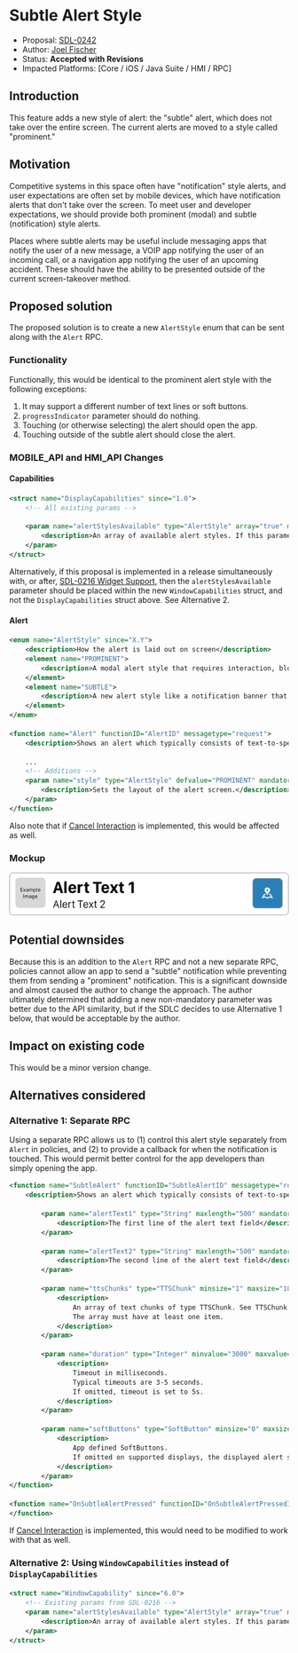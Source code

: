 # Subtle Alert Style

* Proposal: [SDL-0242](0242-alert-style-subtle.md)
* Author: [Joel Fischer](https://github.com/joeljfischer)
* Status: **Accepted with Revisions**
* Impacted Platforms: [Core / iOS / Java Suite / HMI / RPC]

## Introduction
This feature adds a new style of alert: the "subtle" alert, which does not take over the entire screen. The current alerts are moved to a style called "prominent."

## Motivation
Competitive systems in this space often have "notification" style alerts, and user expectations are often set by mobile devices, which have notification alerts that don't take over the screen. To meet user and developer expectations, we should provide both prominent (modal) and subtle (notification) style alerts.

Places where subtle alerts may be useful include messaging apps that notify the user of a new message, a VOIP app notifying the user of an incoming call, or a navigation app notifying the user of an upcoming accident. These should have the ability to be presented outside of the current screen-takeover method.

## Proposed solution
The proposed solution is to create a new `AlertStyle` enum that can be sent along with the `Alert` RPC.

### Functionality
Functionally, this would be identical to the prominent alert style with the following exceptions:

1. It may support a different number of text lines or soft buttons.
2. `progressIndicator` parameter should do nothing.
3. Touching (or otherwise selecting) the alert should open the app.
4. Touching outside of the subtle alert should close the alert.

### MOBILE_API and HMI_API Changes

#### Capabilities
```xml
<struct name="DisplayCapabilities" since="1.0">
    <!-- All existing params -->

    <param name="alertStylesAvailable" type="AlertStyle" array="true" minValue="1" maxValue="1000" mandatory="false" since="6.x">
        <description>An array of available alert styles. If this parameter is not provided, only the `PROMINENT` style is assumed to be available.</description>
    </param>
</struct>
```

Alternatively, if this proposal is implemented in a release simultaneously with, or after, [SDL-0216 Widget Support](https://github.com/smartdevicelink/sdl_evolution/blob/master/proposals/0216-widget-support.md), then the `alertStylesAvailable` parameter should be placed within the new `WindowCapabilities` struct, and not the `DisplayCapabilities` struct above. See Alternative 2.

#### Alert
```xml
<enum name="AlertStyle" since="X.Y">
    <description>How the alert is laid out on screen</description>
    <element name="PROMINENT">
        <description>A modal alert style that requires interaction, blocking interaction with any other part of the display.</description>
    </element>
    <element name="SUBTLE">
        <description>A new alert style like a notification banner that doesn't take over the entire display and allows interaction with the current app. e.g. A navigation alert that lets the user know of an upcoming blockage on the road and asking the user if they wish to reroute.</description>
    </element>
</enum>

<function name="Alert" functionID="AlertID" messagetype="request">
    <description>Shows an alert which typically consists of text-to-speech message and text on the display. At least either alertText1, alertText2 or TTSChunks need to be provided.</description>
    
    ...
    <!-- Additions -->
    <param name="style" type="AlertStyle" defvalue="PROMINENT" mandatory="false" since="X.Y">
        <description>Sets the layout of the alert screen.</description>
    </param>
</function>
```

Also note that if [Cancel Interaction](https://github.com/smartdevicelink/sdl_evolution/blob/master/proposals/0184-cancel-interaction.md) is implemented, this would be affected as well.

### Mockup
![Subtle Alert Mockup](../assets/proposals/0242-alert-style-subtle/subtle-alert-mockup.png)

## Potential downsides
Because this is an addition to the `Alert` RPC and not a new separate RPC, policies cannot allow an app to send a "subtle" notification while preventing them from sending a "prominent" notification. This is a significant downside and almost caused the author to change the approach. The author ultimately determined that adding a new non-mandatory parameter was better due to the API similarity, but if the SDLC decides to use Alternative 1 below, that would be acceptable by the author.

## Impact on existing code
This would be a minor version change.

## Alternatives considered

### Alternative 1: Separate RPC
Using a separate RPC allows us to (1) control this alert style separately from `Alert` in policies, and (2) to provide a callback for when the notification is touched. This would permit better control for the app developers than simply opening the app.

```xml
<function name="SubtleAlert" functionID="SubtleAlertID" messagetype="request">
    <description>Shows an alert which typically consists of text-to-speech message and text on the display. At least either alertText1, alertText2 or TTSChunks need to be provided.</description>
        
        <param name="alertText1" type="String" maxlength="500" mandatory="false">
            <description>The first line of the alert text field</description>
        </param>
        
        <param name="alertText2" type="String" maxlength="500" mandatory="false">
            <description>The second line of the alert text field</description>
        </param>
        
        <param name="ttsChunks" type="TTSChunk" minsize="1" maxsize="100" array="true" mandatory="false">
            <description>
                An array of text chunks of type TTSChunk. See TTSChunk.
                The array must have at least one item.
            </description>
        </param>
        
        <param name="duration" type="Integer" minvalue="3000" maxvalue="10000" defvalue="5000" mandatory="false">
            <description>
                Timeout in milliseconds.
                Typical timeouts are 3-5 seconds.
                If omitted, timeout is set to 5s.
            </description>
        </param>
        
        <param name="softButtons" type="SoftButton" minsize="0" maxsize="2" array="true" mandatory="false" since="2.0">
            <description>
                App defined SoftButtons.
                If omitted on supported displays, the displayed alert shall not have any SoftButtons.
            </description>
        </param>
</function>

<function name="OnSubtleAlertPressed" functionID="OnSubtleAlertPressedID" messagetype="notification">
</function>
```

If [Cancel Interaction](https://github.com/smartdevicelink/sdl_evolution/blob/master/proposals/0184-cancel-interaction.md) is implemented, this would need to be modified to work with that as well.

### Alternative 2: Using `WindowCapabilities` instead of `DisplayCapabilities`
```xml
<struct name="WindowCapability" since="6.0">
    <!-- Existing params from SDL-0216 -->
    <param name="alertStylesAvailable" type="AlertStyle" array="true" minValue="1" maxValue="1000" mandatory="false" since="6.x">
        <description>An array of available alert styles. If this parameter is not provided, only the `PROMINENT` style is assumed to be available.</description>
    </param>
</struct>
```
